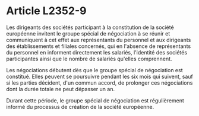 # Article L2352-9

Les dirigeants des sociétés participant à la constitution de la société européenne invitent le groupe spécial de négociation à se réunir et communiquent à cet effet aux représentants du personnel et aux dirigeants des établissements et filiales concernés, qui en l'absence de représentants du personnel en informent directement les salariés, l'identité des sociétés participantes ainsi que le nombre de salariés qu'elles comprennent.

Les négociations débutent dès que le groupe spécial de négociation est constitué. Elles peuvent se poursuivre pendant les six mois qui suivent, sauf si les parties décident, d'un commun accord, de prolonger ces négociations dont la durée totale ne peut dépasser un an.

Durant cette période, le groupe spécial de négociation est régulièrement informé du processus de création de la société européenne.